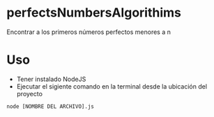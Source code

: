 # perfectsNumbersAlgorithims
Encontrar a los primeros números perfectos menores a n

# Uso
- Tener instalado NodeJS
- Ejecutar el sigiente comando en la terminal desde la ubicación del proyecto
```node
node [NOMBRE DEL ARCHIVO].js
```
